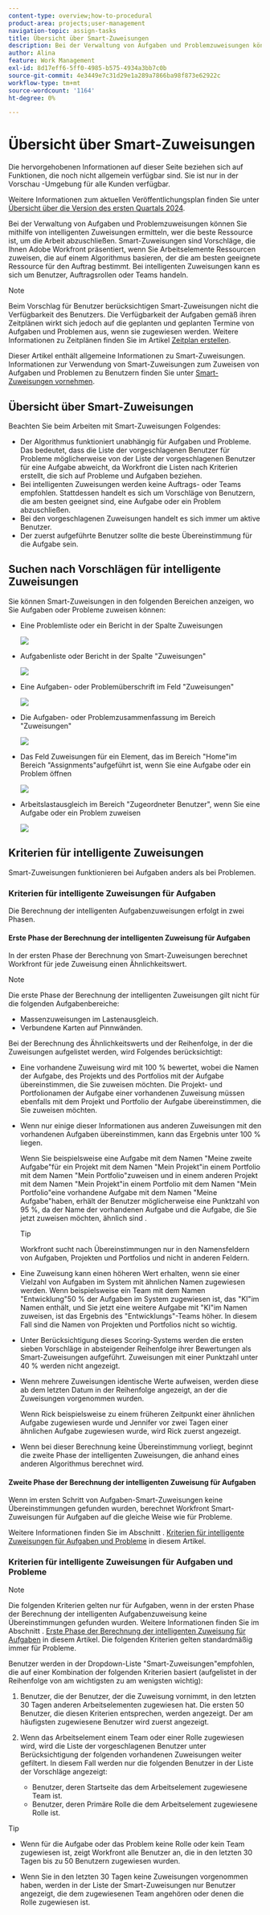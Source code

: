 ```yaml
---
content-type: overview;how-to-procedural
product-area: projects;user-management
navigation-topic: assign-tasks
title: Übersicht über Smart-Zuweisungen
description: Bei der Verwaltung von Aufgaben und Problemzuweisungen können Sie Smart-Zuweisungen verwenden, um zu ermitteln, wer die Arbeit am besten abschließen kann. Smart-Zuweisungen sind Vorschläge, die Ihnen Adobe Workfront präsentiert, wenn Sie Arbeitselemente Ressourcen zuweisen, die auf einem Algorithmus basieren, der die am besten geeignete Ressource für den Auftrag bestimmt.
author: Alina
feature: Work Management
exl-id: 8d17eff6-5ff0-4985-b575-4934a3bb7c0b
source-git-commit: 4e3449e7c31d29e1a289a7866ba98f873e62922c
workflow-type: tm+mt
source-wordcount: '1164'
ht-degree: 0%

---
```


# Übersicht über Smart-Zuweisungen


<span class="preview">Die hervorgehobenen Informationen auf dieser Seite beziehen sich auf Funktionen, die noch nicht allgemein verfügbar sind. Sie ist nur in der Vorschau -Umgebung für alle Kunden verfügbar.</span>

<span class="preview">Weitere Informationen zum aktuellen Veröffentlichungsplan finden Sie unter [Übersicht über die Version des ersten Quartals 2024](/help/quicksilver/product-announcements/product-releases/24-q1-release-activity/24-q1-release-overview.md).</span>


Bei der Verwaltung von Aufgaben und Problemzuweisungen können Sie mithilfe von intelligenten Zuweisungen ermitteln, wer die beste Ressource ist, um die Arbeit abzuschließen. Smart-Zuweisungen sind Vorschläge, die Ihnen Adobe Workfront präsentiert, wenn Sie Arbeitselemente Ressourcen zuweisen, die auf einem Algorithmus basieren, der die am besten geeignete Ressource für den Auftrag bestimmt. Bei intelligenten Zuweisungen kann es sich um Benutzer, Auftragsrollen oder Teams handeln.

>[!NOTE]
>
>Beim Vorschlag für Benutzer berücksichtigen Smart-Zuweisungen nicht die Verfügbarkeit des Benutzers. Die Verfügbarkeit der Aufgaben gemäß ihren Zeitplänen wirkt sich jedoch auf die geplanten und geplanten Termine von Aufgaben und Problemen aus, wenn sie zugewiesen werden. Weitere Informationen zu Zeitplänen finden Sie im Artikel [Zeitplan erstellen](../../../administration-and-setup/set-up-workfront/configure-timesheets-schedules/create-schedules.md).

Dieser Artikel enthält allgemeine Informationen zu Smart-Zuweisungen. Informationen zur Verwendung von Smart-Zuweisungen zum Zuweisen von Aufgaben und Problemen zu Benutzern finden Sie unter [Smart-Zuweisungen vornehmen](../../../manage-work/tasks/assign-tasks/make-smart-assignments.md).

## Übersicht über Smart-Zuweisungen

Beachten Sie beim Arbeiten mit Smart-Zuweisungen Folgendes:

* Der Algorithmus funktioniert unabhängig für Aufgaben und Probleme. Das bedeutet, dass die Liste der vorgeschlagenen Benutzer für Probleme möglicherweise von der Liste der vorgeschlagenen Benutzer für eine Aufgabe abweicht, da Workfront die Listen nach Kriterien erstellt, die sich auf Probleme und Aufgaben beziehen.
* Bei intelligenten Zuweisungen werden keine Auftrags- oder Teams empfohlen. Stattdessen handelt es sich um Vorschläge von Benutzern, die am besten geeignet sind, eine Aufgabe oder ein Problem abzuschließen.
* Bei den vorgeschlagenen Zuweisungen handelt es sich immer um aktive Benutzer.
* Der zuerst aufgeführte Benutzer sollte die beste Übereinstimmung für die Aufgabe sein.

## Suchen nach Vorschlägen für intelligente Zuweisungen

Sie können Smart-Zuweisungen in den folgenden Bereichen anzeigen, wo Sie Aufgaben oder Probleme zuweisen können:

* Eine Problemliste oder ein Bericht in der Spalte Zuweisungen

  ![](assets/smart-assignments-issue-list.png)

* <span class="preview">Aufgabenliste oder Bericht in der Spalte &quot;Zuweisungen&quot; </span>

  <span class="preview">![](assets/smart-assignments-task-list.png)</span>

* Eine Aufgaben- oder Problemüberschrift im Feld &quot;Zuweisungen&quot;

  ![](assets/smart-assignments-task-header-nwe-350x302.png)

* Die Aufgaben- oder Problemzusammenfassung im Bereich &quot;Zuweisungen&quot;

  ![](assets/smart-assignments-summary-panel-nwe-350x332.png)

* Das Feld Zuweisungen für ein Element, das im Bereich &quot;Home&quot;im Bereich &quot;Assignments&quot;aufgeführt ist, wenn Sie eine Aufgabe oder ein Problem öffnen

  ![](assets/smart-assignments-in-home-nwe-350x216.png)

* Arbeitslastausgleich im Bereich &quot;Zugeordneter Benutzer&quot;, wenn Sie eine Aufgabe oder ein Problem zuweisen

  ![](assets/smart-assignments-workload-balancer-bulk-assignments.png)


## Kriterien für intelligente Zuweisungen


<div class="preview">

Smart-Zuweisungen funktionieren bei Aufgaben anders als bei Problemen.

### Kriterien für intelligente Zuweisungen für Aufgaben

Die Berechnung der intelligenten Aufgabenzuweisungen erfolgt in zwei Phasen.

#### Erste Phase der Berechnung der intelligenten Zuweisung für Aufgaben

In der ersten Phase der Berechnung von Smart-Zuweisungen berechnet Workfront für jede Zuweisung einen Ähnlichkeitswert.

>[!NOTE]
>
>Die erste Phase der Berechnung der intelligenten Zuweisungen gilt nicht für die folgenden Aufgabenbereiche:
>
>* Massenzuweisungen im Lastenausgleich.
>* Verbundene Karten auf Pinnwänden.


Bei der Berechnung des Ähnlichkeitswerts und der Reihenfolge, in der die Zuweisungen aufgelistet werden, wird Folgendes berücksichtigt:

* Eine vorhandene Zuweisung wird mit 100 % bewertet, wobei die Namen der Aufgabe, des Projekts und des Portfolios mit der Aufgabe übereinstimmen, die Sie zuweisen möchten. Die Projekt- und Portfolionamen der Aufgabe einer vorhandenen Zuweisung müssen ebenfalls mit dem Projekt und Portfolio der Aufgabe übereinstimmen, die Sie zuweisen möchten.

* Wenn nur einige dieser Informationen aus anderen Zuweisungen mit den vorhandenen Aufgaben übereinstimmen, kann das Ergebnis unter 100 % liegen.

  Wenn Sie beispielsweise eine Aufgabe mit dem Namen &quot;Meine zweite Aufgabe&quot;für ein Projekt mit dem Namen &quot;Mein Projekt&quot;in einem Portfolio mit dem Namen &quot;Mein Portfolio&quot;zuweisen und in einem anderen Projekt mit dem Namen &quot;Mein Projekt&quot;in einem Portfolio mit dem Namen &quot;Mein Portfolio&quot;eine vorhandene Aufgabe mit dem Namen &quot;Meine Aufgabe&quot;haben, erhält der Benutzer möglicherweise eine Punktzahl von 95 %, da der Name der vorhandenen Aufgabe und die Aufgabe, die Sie jetzt zuweisen möchten, ähnlich sind .

  >[!TIP]
  >
  >  Workfront sucht nach Übereinstimmungen nur in den Namensfeldern von Aufgaben, Projekten und Portfolios und nicht in anderen Feldern.

* Eine Zuweisung kann einen höheren Wert erhalten, wenn sie einer Vielzahl von Aufgaben im System mit ähnlichen Namen zugewiesen werden. Wenn beispielsweise ein Team mit dem Namen &quot;Entwicklung&quot;50 % der Aufgaben im System zugewiesen ist, das &quot;KI&quot;im Namen enthält, und Sie jetzt eine weitere Aufgabe mit &quot;KI&quot;im Namen zuweisen, ist das Ergebnis des &quot;Entwicklungs&quot;-Teams höher. In diesem Fall sind die Namen von Projekten und Portfolios nicht so wichtig.

* Unter Berücksichtigung dieses Scoring-Systems werden die ersten sieben Vorschläge in absteigender Reihenfolge ihrer Bewertungen als Smart-Zuweisungen aufgeführt. Zuweisungen mit einer Punktzahl unter 40 % werden nicht angezeigt.

* Wenn mehrere Zuweisungen identische Werte aufweisen, werden diese ab dem letzten Datum in der Reihenfolge angezeigt, an der die Zuweisungen vorgenommen wurden.

  Wenn Rick beispielsweise zu einem früheren Zeitpunkt einer ähnlichen Aufgabe zugewiesen wurde und Jennifer vor zwei Tagen einer ähnlichen Aufgabe zugewiesen wurde, wird Rick zuerst angezeigt.

* Wenn bei dieser Berechnung keine Übereinstimmung vorliegt, beginnt die zweite Phase der intelligenten Zuweisungen, die anhand eines anderen Algorithmus berechnet wird.

#### Zweite Phase der Berechnung der intelligenten Zuweisung für Aufgaben

Wenn im ersten Schritt von Aufgaben-Smart-Zuweisungen keine Übereinstimmungen gefunden wurden, berechnet Workfront Smart-Zuweisungen für Aufgaben auf die gleiche Weise wie für Probleme.

Weitere Informationen finden Sie im Abschnitt . [Kriterien für intelligente Zuweisungen für Aufgaben und Probleme](#smart-assignments-criteria-for-tasks-and-issues) in diesem Artikel.

### Kriterien für intelligente Zuweisungen für Aufgaben und Probleme

</div>

>[!NOTE]
>
><span class="preview">Die folgenden Kriterien gelten nur für Aufgaben, wenn in der ersten Phase der Berechnung der intelligenten Aufgabenzuweisung keine Übereinstimmungen gefunden wurden. Weitere Informationen finden Sie im Abschnitt . [Erste Phase der Berechnung der intelligenten Zuweisung für Aufgaben](#first-phase-of-smart-assignment-calculation-for-tasks) in diesem Artikel. Die folgenden Kriterien gelten standardmäßig immer für Probleme. </span>

Benutzer werden in der Dropdown-Liste &quot;Smart-Zuweisungen&quot;empfohlen, die auf einer Kombination der folgenden Kriterien basiert (aufgelistet in der Reihenfolge von am wichtigsten zu am wenigsten wichtig):

1. Benutzer, die der Benutzer, der die Zuweisung vornimmt, in den letzten 30 Tagen anderen Arbeitselementen zugewiesen hat. Die ersten 50 Benutzer, die diesen Kriterien entsprechen, werden angezeigt. Der am häufigsten zugewiesene Benutzer wird zuerst angezeigt.

2. Wenn das Arbeitselement einem Team oder einer Rolle zugewiesen wird, wird die Liste der vorgeschlagenen Benutzer unter Berücksichtigung der folgenden vorhandenen Zuweisungen weiter gefiltert. In diesem Fall werden nur die folgenden Benutzer in der Liste der Vorschläge angezeigt:

   * Benutzer, deren Startseite das dem Arbeitselement zugewiesene Team ist.
   * Benutzer, deren Primäre Rolle die dem Arbeitselement zugewiesene Rolle ist.

>[!TIP]
>
>* Wenn für die Aufgabe oder das Problem keine Rolle oder kein Team zugewiesen ist, zeigt Workfront alle Benutzer an, die in den letzten 30 Tagen bis zu 50 Benutzern zugewiesen wurden.
>
>* Wenn Sie in den letzten 30 Tagen keine Zuweisungen vorgenommen haben, werden in der Liste der Smart-Zuweisungen nur Benutzer angezeigt, die dem zugewiesenen Team angehören oder denen die Rolle zugewiesen ist.

<!--the commented out piece in the tip above was live before but I am not totally sure that smart assignments look at your team. I think they look JUST at the team/ role assigned to the work item; see this help site request for more info: https://experience.adobe.com/#/@adobeinternalworkfront/so:hub-Hub/workfront/issue/62fd222200037eb87572c5b6ad6bf53e/overview -->
<!--
<div data-mc-conditions="QuicksilverOrClassic.Draft mode">
<div>
<h3>Smart assignments criteria for the Production environment</h3>
<p>(NOTE: drafted,this was the case BEFORE we updated the logic in the WB - with the 21.4 release)</p>
</div>
<p>Smart assignments display on tasks and issues when the following conditions are met:</p>
<ul>
<li>The task or issue is subordinate to a parent task or issue that has a user, team, or job role currently assigned. </li>
</ul>
<p>Smart assignments display the top twenty recommendations based on a proprietary algorithm that uses your own team information.</p>
<p>Users are recommended in the smart assignments drop-down list based on a combination of the following criteria (listed in order from most important to least important):</p>
<ul>
<li>The user has the team assigned to the task or issue designated as their Home Team</li>
<li>The user is also assigned to the parent task</li>
<li>The user has the same primary job role as is currently assigned to the task or issue</li>
<li>The user has the team assigned to the parent task or issue designated as their Home Team</li>
<li>The user is associated with the same primary job role currently assigned to the parent task</li>
<li>The user is a member of the same team as the user who assigned the task or issue and the team is designated as their Home Team</li>
<li>The user is a member of the same Home Group as the user who is assigning the task or issue</li>
<li>The user has the same primary job role as the user who is assigning the task or issue.</li>
</ul>
</div>
-->

<!--
<div data-mc-conditions="QuicksilverOrClassic.Draft mode">
<h2>Make smart assignments</h2>
<p>(NOTE:&nbsp;this was moved to its own article: make-smart-assignments.) </p>
<p>Smart assignments are available in most locations where you can make assignments in Workfront.</p>
<p>You can use smart assignments on tasks and issues that have previously been assigned to a job role or a team.</p> <note type="note">
You must have a Plan or a Work license and have at least Contribute permissions to a task or an issue to be able to make assignments to the task or the issue. You must have the Make Assignments option enabled in your permission level to make assignments.
</note>
<p>To use smart assignments:</p>
<ol>
<li value="1">Navigate to an issue or a task and click one of the following fields to edit them: <br>
<ul>
<li><p data-mc-conditions="QuicksilverOrClassic.Quicksilver">The <strong>Assignments</strong> field in the task or issue header</p></li>
<li>The <strong>Assignments</strong> field of a task or issue list using in-line editing in a task or issue list. </li>
<li>The <strong>Assignee</strong> field after you have clicked <strong>Advanced</strong> from a task or an issue. </li>
</ul></li>
<li value="2"> <p>Place your cursor in the assignment field, and wait for two seconds, then the <strong>Suggestions</strong> list is displayed.</p> <p>Users displayed in this list are the smart assignment suggestions for the task or the issue.<br></p> <p> <img src="assets/nwe-smart-assignment-suggestions-350x160.png" style="width: 350;height: 160;" data-mc-conditions="QuicksilverOrClassic.Quicksilver"> </p> </li>
<li value="3"> <p>Select the user in the recommendations list by clicking their name. </p> <p>If there are no suggestions, the suggestion list does not open.</p> </li>
<li value="4">(Optional) If you do not want to use one of the recommended users from the smart assignments list, start typing the name of the desired user and select the name when it appears in the list.</li>
<li value="5">Click <strong>Enter</strong> to make the assignment. </li>
</ol>
</div>
-->
